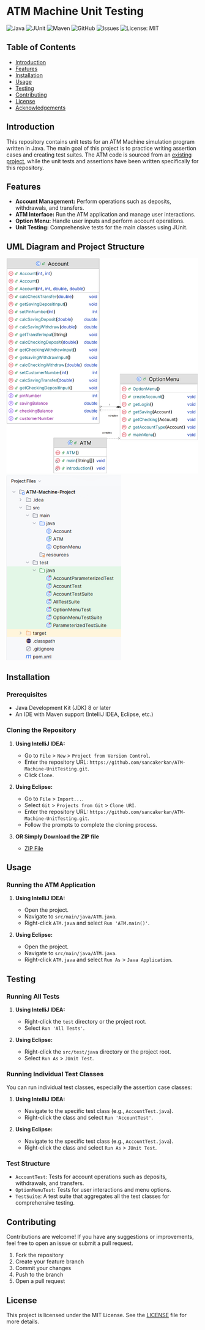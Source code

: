 # ATM Machine Unit Testing
![Java](https://img.shields.io/badge/Java-ED8B00?style=for-the-badge&logo=java&logoColor=white)
![JUnit](https://img.shields.io/badge/JUnit-25A162?style=for-the-badge&logo=junit5&logoColor=white)
![Maven](https://img.shields.io/badge/Maven-C71A36?style=for-the-badge&logo=apache-maven&logoColor=white)
![GitHub](https://img.shields.io/badge/GitHub-100000?style=for-the-badge&logo=github&logoColor=white)
![Issues](https://img.shields.io/github/issues/sancakerkan/ATM-Machine-UnitTesting)
![License: MIT](https://img.shields.io/badge/License-MIT-blue.svg)

## Table of Contents

- [Introduction](#introduction)
- [Features](#features)
- [Installation](#installation)
- [Usage](#usage)
- [Testing](#testing)
- [Contributing](#contributing)
- [License](#license)
- [Acknowledgements](#acknowledgements)

## Introduction

This repository contains unit tests for an ATM Machine simulation program written in Java. The main goal of this project is to practice writing assertion cases and creating test suites. The ATM code is sourced from an [existing project](https://github.com/rajyash1904/ATM-Machine), while the unit tests and assertions have been written specifically for this repository.

## Features

- **Account Management:** Perform operations such as deposits, withdrawals, and transfers.
- **ATM Interface:** Run the ATM application and manage user interactions.
- **Option Menu:** Handle user inputs and perform account operations.
- **Unit Testing:** Comprehensive tests for the main classes using JUnit.

## UML Diagram and Project Structure

<img src="https://github.com/sancakerkan/ATM-Machine-UnitTesting/blob/main/.idea/ProjectUML.png" alt="UML Diagram" width="500"/>
<img src="https://github.com/sancakerkan/ATM-Machine-UnitTesting/blob/main/.idea/Project%20Structure.png" alt="Project Structure" width="300"/>

## Installation

### Prerequisites

- Java Development Kit (JDK) 8 or later
- An IDE with Maven support (IntelliJ IDEA, Eclipse, etc.)

### Cloning the Repository

1. **Using IntelliJ IDEA:** 
    - Go to `File` > `New` > `Project from Version Control`.
    - Enter the repository URL: `https://github.com/sancakerkan/ATM-Machine-UnitTesting.git`.
    - Click `Clone`.

2. **Using Eclipse:**
    - Go to `File` > `Import...`.
    - Select `Git` > `Projects from Git` > `Clone URI`.
    - Enter the repository URL: `https://github.com/sancakerkan/ATM-Machine-UnitTesting.git`.
    - Follow the prompts to complete the cloning process.
  
3. **OR Simply Download the ZIP file**
    - [ZIP File](https://github.com/sancakerkan/ATM-Machine-UnitTesting/archive/refs/heads/main.zip)

## Usage

### Running the ATM Application

1. **Using IntelliJ IDEA:**
    - Open the project.
    - Navigate to `src/main/java/ATM.java`.
    - Right-click `ATM.java` and select `Run 'ATM.main()'`.

2. **Using Eclipse:**
    - Open the project.
    - Navigate to `src/main/java/ATM.java`.
    - Right-click `ATM.java` and select `Run As` > `Java Application`.


## Testing

### Running All Tests

1. **Using IntelliJ IDEA:**
    - Right-click the `test` directory or the project root.
    - Select `Run 'All Tests'`.

2. **Using Eclipse:**
    - Right-click the `src/test/java` directory or the project root.
    - Select `Run As` > `JUnit Test`.

### Running Individual Test Classes

You can run individual test classes, especially the assertion case classes:

1. **Using IntelliJ IDEA:**
    - Navigate to the specific test class (e.g., `AccountTest.java`).
    - Right-click the class and select `Run 'AccountTest'`.

2. **Using Eclipse:**
    - Navigate to the specific test class (e.g., `AccountTest.java`).
    - Right-click the class and select `Run As` > `JUnit Test`.

 ### Test Structure
- `AccountTest`: Tests for account operations such as deposits, withdrawals, and transfers.
- `OptionMenuTest`: Tests for user interactions and menu options.
- `TestSuite`: A test suite that aggregates all the test classes for comprehensive testing.

## Contributing

Contributions are welcome! If you have any suggestions or improvements, feel free to open an issue or submit a pull request.

1. Fork the repository
2. Create your feature branch 
3. Commit your changes 
4. Push to the branch 
5. Open a pull request

## License

This project is licensed under the MIT License. See the [LICENSE](LICENSE) file for more details.

